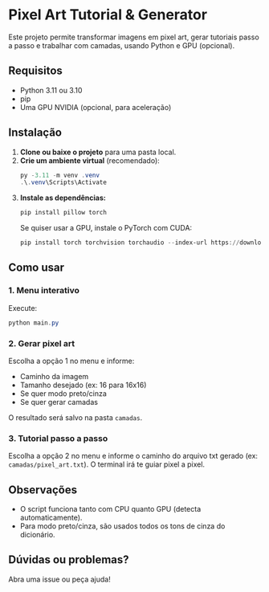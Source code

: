 # Pixel Art Tutorial & Generator

Este projeto permite transformar imagens em pixel art, gerar tutoriais passo a passo e trabalhar com camadas, usando Python e GPU (opcional).

## Requisitos

- Python 3.11 ou 3.10
- pip
- Uma GPU NVIDIA (opcional, para aceleração)

## Instalação

1. **Clone ou baixe o projeto** para uma pasta local.
2. **Crie um ambiente virtual** (recomendado):
   ```powershell
   py -3.11 -m venv .venv
   .\.venv\Scripts\Activate
   ```
3. **Instale as dependências:**
   ```powershell
   pip install pillow torch
   ```
   Se quiser usar a GPU, instale o PyTorch com CUDA:
   ```powershell
   pip install torch torchvision torchaudio --index-url https://download.pytorch.org/whl/cu117
   ```

## Como usar

### 1. Menu interativo

Execute:

```powershell
python main.py
```

### 2. Gerar pixel art

Escolha a opção 1 no menu e informe:

- Caminho da imagem
- Tamanho desejado (ex: 16 para 16x16)
- Se quer modo preto/cinza
- Se quer gerar camadas

O resultado será salvo na pasta `camadas`.

### 3. Tutorial passo a passo

Escolha a opção 2 no menu e informe o caminho do arquivo txt gerado (ex: `camadas/pixel_art.txt`). O terminal irá te guiar pixel a pixel.

## Observações

- O script funciona tanto com CPU quanto GPU (detecta automaticamente).
- Para modo preto/cinza, são usados todos os tons de cinza do dicionário.

## Dúvidas ou problemas?

Abra uma issue ou peça ajuda!
